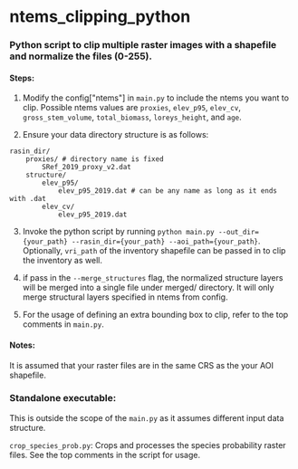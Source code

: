 # ntems_clipping_python

### Python script to clip multiple raster images with a shapefile and normalize the files (0-255).

#### Steps: 
1. Modify the config["ntems"] in `main.py` to include the ntems you want to clip. Possible ntems values are `proxies`, `elev_p95`, `elev_cv`, `gross_stem_volume`, `total_biomass`, `loreys_height`, and `age`.

2. Ensure your data directory structure is as follows:
```
rasin_dir/
    proxies/ # directory name is fixed
        SRef_2019_proxy_v2.dat
    structure/
        elev_p95/
            elev_p95_2019.dat # can be any name as long as it ends with .dat
        elev_cv/
            elev_p95_2019.dat
```

3. Invoke the python script by running `python main.py --out_dir={your_path} --rasin_dir={your_path} --aoi_path={your_path}`. Optionally, `vri_path` 
of the inventory shapefile can be passed in to clip the inventory as well.

4. if pass in the `--merge_structures` flag, the normalized structure layers will be merged into a single file under merged/ directory. It will only merge structural layers specified in ntems from config.

5. For the usage of defining an extra bounding box to clip, refer to the top comments in `main.py`.

#### Notes:
It is assumed that your raster files are in the same CRS as the your AOI shapefile.

### Standalone executable:
This is outside the scope of the `main.py` as it assumes different input data structure.

`crop_species_prob.py`: Crops and processes the species probability raster files. See the top comments in the script for usage.
